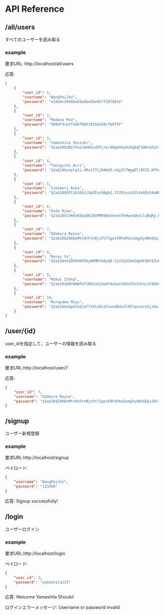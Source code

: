 # API Reference

## /all/users
すべてのユーザーを読み取る

### example
要求URL: http://localhost/all/users

応答: 
```json
[
    {
        "user_id": 1,
        "username": "WangPeiJun",
        "password": "e10adc3949ba59abbe56e057f20f883e"
    },
    {
        "user_id": 2,
        "username": "Madono Mio",
        "password": "508df4cb2f4d8f80519256258cfb975f"
    },
    {
        "user_id": 3,
        "username": "Yamashita Shizuki",
        "password": "$2a$10$UB2JYazJGm6kLdUfjrerdOgdohyOcDqDqF1Q6vSFp5jzQmiybbkSy"
    },
    {
        "user_id": 4,
        "username": "Taniguchi Airi",
        "password": "$2a$10$vnplq1i.4Rcxf7CjO4Ad5.nSg2IfWggET/8STZ.NfhuCNeakGzxe6"
    },
    {
        "user_id": 5,
        "username": "Ishimori Rika",
        "password": "$2a$10$QFI20J65J/GpOIxo9Agb1.3tZ6SuzzGU14aXQs54aWRiAbfFN26za"
    },
    {
        "user_id": 6,
        "username": "Endo Riko",
        "password": "$2a$10$CVkKx03paObC8UPMK5WoVeeoeThHwoeQUxLluBqRy.Rj5HnjYOnOq"
    },
    {
        "user_id": 7,
        "username": "Odakura Reina",
        "password": "$2a$10$ZXKDoMtn9tFntBjcPx71gesF8FePmiGomg5y4WnSEpiS9cToVeoPK"
    },
    {
        "user_id": 8,
        "username": "Murai Yu",
        "password": "$2a$10$mZQFBnNTDbyWEMDYAAyQD.SjVZq3CWdZ4p6FQUY5ZvPya3jATGNFS"
    },
    {
        "user_id": 9,
        "username": "Mukai Itoha",
        "password": "$2a$10$D0V8AWfUIlNOIoUjkp4Y4u5wsXdUnVIx2nFxLzCQ9E86lYkUblj/K"
    },
    {
        "user_id": 10,
        "username": "Murayama Miyu",
        "password": "$2a$10$vbpmlkd/pFlVX1zELb7uuedEdidl05Yqvcmre5jx0ui0QVnSiuMpO"
    }
]
```

## /user/{id}
user_idを指定して、ユーザーの情報を読み取る

### example
要求URL:http://localhost/user/7

応答:
```json
{
    "user_id": 7,
    "username": "Odakura Reina",
    "password": "$2a$10$ZXKDoMtn9tFntBjcPx71gesF8FePmiGomg5y4WnSEpiS9cToVeoPK"
}
```

## /signup
ユーザー新規登録

### example
要求URL:http://localhost/signup

ペイロード:
```json
{
    "username": "WangPeiJun",
    "password": "123456"
}
```

応答:
Signup successfully!

## /login
ユーザーログイン

### example
要求URL:http://localhost/login

ペイロード:
```json
{
    "user_id": 3,
    "password": "yamashita123"
}
```

応答:
Welcome Yamashita Shizuki!

ログインエラーメッセージ:
Username or password invalid
